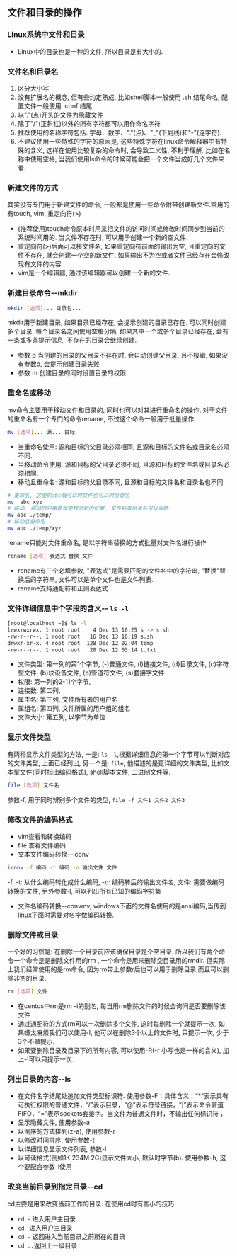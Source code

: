 ## 文件和目录的操作

### Linux系统中文件和目录
- Linux中的目录也是一种的文件, 所以目录是有大小的. 

### 文件名和目录名
1. 区分大小写
2. 没有扩展名的概念, 但有些约定熟成, 比如shell脚本一般使用 .sh 结尾命名, 配置文件一般使用 .conf 结尾
3. 以"."(点)开头的文件为隐藏文件
4. 除了"/"(正斜杠)以外的所有字符都可以用作命名字符
5. 推荐使用的名称字符包括: 字母、数字、"."(点)、"_"(下划线)和"-"(连字符).  
6. 不建议使用一些特殊的字符的原因是, 这些特殊字符在linux命令解释器中有特殊的含义, 这样在使用比较复杂的命令时, 会导致二义性, 不利于理解. 比如在名称中使用空格, 当我们使用ls命令的时候可能会把一个文件当成好几个文件来看.


### 新建文件的方式
其实没有专门用于新建文件的命令, 一般都是使用一些命令附带创建新文件.常用的有touch, vim, 重定向符(>)
- (推荐使用)touch命令原本时用来把文件的访问时间或修改时间同步到当前的系统时间用的. 当文件不存在时, 可以用于创建一个新的空文件.
- 重定向符(>)后面可以接文件名, 如果重定向符前面的输出为空, 且重定向的文件不存在, 就会创建一个空的新文件, 如果输出不为空或者文件已经存在会修改现有文件的内容
- vim是一个编辑器, 通过该编辑器可以创建一个新的文件.


### 新建目录命令--mkdir
```bash
mkdir [选项]... 目录名...
```
mkdir用于新建目录, 如果目录已经存在, 会提示创建的目录已存在. 可以同时创建多个目录, 每个目录名之间使用空格分隔, 如果其中一个或多个目录已经存在, 会有一条或多条提示信息, 不存在的目录会继续创建.
- 参数 p 当创建的目录的父目录不存在时, 会自动创建父目录, 且不报错, 如果没有参数p, 会提示创建目录失败
- 参数 m 创建目录的同时设置目录的权限.  

### 重命名或移动
mv命令主要用于移动文件和目录的, 同时也可以对其进行重命名的操作, 对于文件的重命名有一个专门的命令rename, 不过这个命令一般用于批量操作. 
```bash
mv [选项]... 源... 目标
```
- 当重命名使用: 源和目标的父目录必须相同, 且源和目标的文件名或目录名必须不同.
- 当移动命令使用: 源和目标的父目录必须不同, 且源和目标的文件名或目录名必须相同.
- 移动且重命名: 源和目标的父目录不同, 且源和目标的文件名和目录名也不同.
```bash
# 重命名, 这里的abc既可以时文件也可以时目录名
mv  abc xyz 
# 移动, 移动时只需要写要移动到的位置, 文件名或目录名可以省略
mv abc ./temp/
# 移动且重命名
mv abc ./temp/xyz
```
rename只能对文件重命名, 是以字符串替换的方式批量对文件名进行操作
```bash
rename [选项] 表达式 替换 文件
```
- rename有三个必填参数, "表达式"是需要匹配的文件名中的字符串, "替换"替换后的字符串, 文件可以是单个文件也是文件列表. 
- rename支持通配符和正则表达式

### 文件详细信息中个字段的含义-- `ls -l`
```bash
[root@localhost ~]$ ls -l
lrwxrwxrwx. 1 root root    4 Dec 13 16:25 s -> s.sh
-rw-r--r--. 1 root root   16 Dec 13 16:19 s.sh
drwxr-xr-x. 4 root root  128 Dec 12 02:04 temp
-rw-r--r--. 1 root root   20 Dec 12 03:14 t.txt
```
- 文件类型: 第一列的第1个字节, (-)普通文件, (l)链接文件, (d)目录文件, (c)字符型文件, (b)块设备文件, (p)管道符文件, (s)套接字文件
- 权限: 第一列的2-11个字节,
- 连接数: 第二列, 
- 属主名: 第三列, 文件所有者的用户名
- 属组名: 第四列, 文件所属的用户组的组名
- 文件大小: 第五列, 以字节为单位

### 显示文件类型
有两种显示文件类型的方法, 一是: `ls -l`,根据详细信息的第一个字节可以判断对应的文件类型, 上面已经列出, 另一个是: `file`, 他描述的是更详细的文件类型, 比如文本型文件(同时指出编码格式), shell脚本文件, 二进制文件等.
```bash
file [选项] 文件名
```
参数-f, 用于同时辨别多个文件的类型, `file -f 文件1 文件2 文件3`

### 修改文件的编码格式
- vim查看和转换编码
- file 查看文件编码
- 文本文件编码转换--iconv 
```bash
iconv -f 编码 -t 编码 -o 输出文件 文件
```
-f, -t: 从什么编码转化成什么编码, -o: 编码转后的输出文件名, 文件: 需要做编码转换的文件, 另外参数-l, 可以列出所有已知的编码字符集
- 文件名编码转换--convmv, windows下面的文件名使用的是ansi编码,当传到linux下面时需要对名字做编码转换.



### 删除文件或目录
一个好的习惯是: 在删除一个目录前应该确保目录是个空目录. 所以我们有两个命令一个命令是是删除文件用的rm , 一个命令是用来删除空目录用的rmdir. 但实际上我们经常使用的是rm命令, 因为rm带上参数r后也可以用于删除目录,而且可以删除非空的目录. 
```bash
rm [选项] 文件
```
- 在centos中rm是rm -i的别名, 每当用rm删除文件的时候会询问是否要删除该文件
- 通过通配符的方式rm可以一次删除多个文件, 这时每删除一个就提示一次, 如果嫌太麻烦我们可以使用-I, 他可以在删除3个以上的文件时, 只提示一次, 少于3个不做提示.
- 如果要删除目录及目录下的所有内容, 可以使用-R(-r 小写也是一样的含义), 加上-I可以只提示一次.

### 列出目录的内容--ls
- 在文件名字结尾处追加文件类型标识符. 使用参数-F：具体含义：“*”表示具有可执行权限的普通文件，“/”表示目录，“@”表示符号链接，“|”表示命令管道FIFO，“=”表示sockets套接字。当文件为普通文件时，不输出任何标识符；
- 显示隐藏文件, 使用参数-a
- 以倒序的方式排列(z-a), 使用参数-r
- 以修改时间排序, 使用参数-t
- 以详细信息显示文件列表, 参数-l
- 以可读格式(例如1K 234M 2G)显示文件大小, 默认时字节(b). 使用参数-h, 这个要配合参数-l使用

### 改变当前目录到指定目录--cd
cd主要是用来改变当前工作的目录. 在使用cd时有些小的技巧
- `cd ~` 进入用户主目录
- `cd `  进入用户主目录
- `cd -` 返回进入当前目录之前所在的目录
- `cd ..`返回上一级目录
